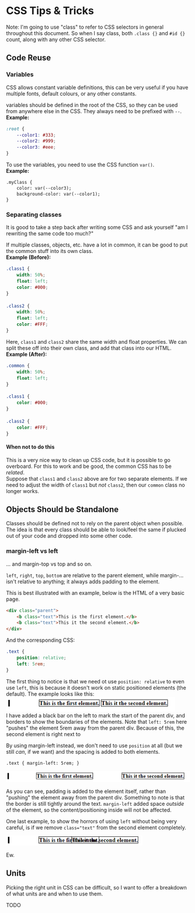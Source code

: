 # CSS Tips & Tricks

Note: I'm going to use "class" to refer to CSS selectors in general throughout this document. So when I say class, both `.class {}` and `#id {}` count, along with any other CSS selector.
 

## Code Reuse

### Variables

CSS allows constant variable definitions, this can be very useful if you have multiple fonts, default colours, or any other constants.

variables should be defined in the root of the CSS, so they can be used from anywhere else in the CSS. They always need to be prefixed with `--`.  
**Example:**
```CSS
:root {
    --color1: #333;
    --color2: #999;
    --color3: #eee;
}
```

To use the variables, you need to use the CSS function `var()`.  
**Example:**
```
.myClass {
    color: var(--color3);
    background-color: var(--color1);
}
```

### Separating classes

It is good to take a step back after writing some CSS and ask yourself "am I rewriting the same code too much?"

If multiple classes, objects, etc. have a lot in common, it can be good to put the common stuff into its own class.  
**Example (Before):**
```CSS
.class1 {
    width: 50%;
    float: left;
    color: #000;
}

.class2 {
    width: 50%;
    float: left;
    color: #FFF;
}
```

Here, `class1` and `class2` share the same width and float properties. We can split these off into their own class, and add that class into our HTML.  
**Example (After):**
```CSS
.common {
    width: 50%;
    float: left;
}

.class1 {
    color: #000;
}

.class2 {
    color: #FFF;
}

```

#### When not to do this

This is a very nice way to clean up CSS code, but it is possible to go overboard.
For this to work and be good, the common CSS has to be *related*.  
Suppose that `class1` and `class2` above are for two separate elements. If we need to adjust the width of `class1` but *not* `class2`, then our `common` class no longer works.


## Objects Should be Standalone

Classes should be defined not to rely on the parent object when possible.
The idea is that every class should be able to look/feel the same if plucked 
out of your code and dropped into some other code.


### margin-left vs left

... and margin-top vs top and so on.

`left`, `right`, `top`, `bottom` are relative to the parent element, while margin-... isn't relative to anything; it always adds padding to the element.

This is best illustrated with an example, below is the HTML of a very basic page.
```html
<div class="parent">
    <b class="text">This is the first element.</b>
    <b class="text">This it the second element.</b>
</div>
```

And the corresponding CSS:
```css
.text {
    position: relative;
    left: 5rem;
}
```

The first thing to notice is that we need ot use `position: relative` to even use `left`, this is because it doesn't work on static positioned elements (the default). The example looks like this:  
![](img/css_left.png)  
I have added a black bar on the left to mark the start of the parent div, and borders to show the boundaries of the elements.
Note that `left: 5rem` here "pushes" the element 5rem away from the parent div. Because of this, the second element is right next to 

By using margin-left instead, we don't need to use `position` at all (but we still *can*, if we want) and the spacing is added to both elements.

```
.text { margin-left: 5rem; }
```

![](img/css_margin-left.png)

As you can see, padding is added to the element itself, rather than "pushing" the element away from the parent div.
Something to note is that the border is still tightly around the text. `margin-left` added space *outside* of the element, so the content/positioning inside will not be affected.


One last example, to show the horrors of using `left` without being very careful, is if we remove `class="text"` from the second element completely.

![](img/css_bad_left.png)

Ew.


## Units

Picking the right unit in CSS can be difficult, so I want to offer a breakdown of what units are and when to use them.

TODO
